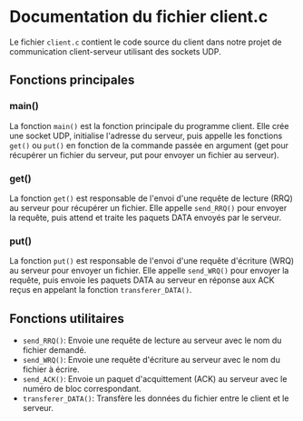 # Documentation du fichier client.c

Le fichier `client.c` contient le code source du client dans notre projet de communication client-serveur utilisant des sockets UDP.

## Fonctions principales

### main()

La fonction `main()` est la fonction principale du programme client. Elle crée une socket UDP, initialise l'adresse du serveur, puis appelle les fonctions `get()` ou `put()` en fonction de la commande passée en argument (get pour récupérer un fichier du serveur, put pour envoyer un fichier au serveur).

### get()

La fonction `get()` est responsable de l'envoi d'une requête de lecture (RRQ) au serveur pour récupérer un fichier. Elle appelle `send_RRQ()` pour envoyer la requête, puis attend et traite les paquets DATA envoyés par le serveur.

### put()

La fonction `put()` est responsable de l'envoi d'une requête d'écriture (WRQ) au serveur pour envoyer un fichier. Elle appelle `send_WRQ()` pour envoyer la requête, puis envoie les paquets DATA au serveur en réponse aux ACK reçus en appelant la fonction `transferer_DATA()`.

## Fonctions utilitaires

- `send_RRQ()`: Envoie une requête de lecture au serveur avec le nom du fichier demandé.
- `send_WRQ()`: Envoie une requête d'écriture au serveur avec le nom du fichier à écrire.
- `send_ACK()`: Envoie un paquet d'acquittement (ACK) au serveur avec le numéro de bloc correspondant.
- `transferer_DATA()`: Transfère les données du fichier entre le client et le serveur.


